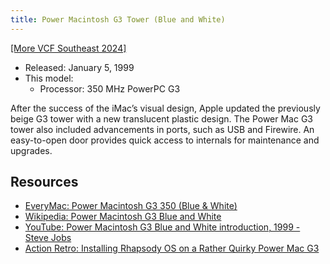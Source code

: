 ```yaml
---
title: Power Macintosh G3 Tower (Blue and White)
---
```


[[More VCF Southeast 2024]](/computers/vcfse2024)

- Released: January 5, 1999
- This model:
  - Processor: 350 MHz PowerPC G3

After the success of the iMac’s visual design, Apple updated the previously beige G3 tower with a new translucent plastic design. The Power Mac G3 tower also included advancements in ports, such as USB and Firewire. An easy-to-open door provides quick access to internals for maintenance and upgrades.

## Resources

- [EveryMac: Power Macintosh G3 350 (Blue & White)](https://everymac.com/systems/apple/powermac_g3/specs/powermac_g3_350_bl.html)
- [Wikipedia: Power Macintosh G3 Blue and White](https://en.wikipedia.org/wiki/Power_Macintosh_G3#Blue_and_White)
- [YouTube: Power Macintosh G3 Blue and White introduction, 1999 - Steve Jobs](https://youtu.be/GjI11C9X3fM)
- [Action Retro: Installing Rhapsody OS on a Rather Quirky Power Mac G3](https://youtu.be/MzwM_LjLRgM)
